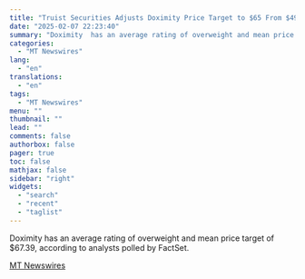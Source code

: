 ```yaml
---
title: "Truist Securities Adjusts Doximity Price Target to $65 From $49, Maintains Hold Rating"
date: "2025-02-07 22:23:40"
summary: "Doximity  has an average rating of overweight and mean price target of $67.39, according to analysts polled by FactSet."
categories:
  - "MT Newswires"
lang:
  - "en"
translations:
  - "en"
tags:
  - "MT Newswires"
menu: ""
thumbnail: ""
lead: ""
comments: false
authorbox: false
pager: true
toc: false
mathjax: false
sidebar: "right"
widgets:
  - "search"
  - "recent"
  - "taglist"
---
```


Doximity has an average rating of overweight and mean price target of $67.39, according to analysts polled by FactSet.

[MT Newswires](https://www.tradingview.com/news/mtnewswires.com:20250207:A3312578:0/)
